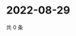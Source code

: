 # 2022-08-29

共 0 条

<!-- BEGIN WEIBO -->
<!-- 最后更新时间 Mon Aug 29 2022 09:58:53 GMT+0800 (China Standard Time) -->

<!-- END WEIBO -->
